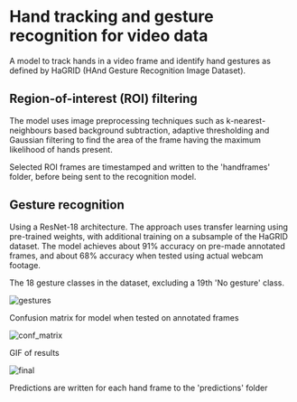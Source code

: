 # Hand tracking and gesture recognition for video data
A model to track hands in a video frame and identify hand gestures as defined by HaGRID (HAnd Gesture Recognition Image Dataset). 
## Region-of-interest (ROI) filtering
The model uses image preprocessing techniques such as k-nearest-neighbours based background subtraction, adaptive thresholding and Gaussian filtering to find the area of the frame having the maximum likelihood of hands present. 

Selected ROI frames are timestamped and written to the 'handframes' folder, before being sent to the recognition model. 

## Gesture recognition
Using a ResNet-18 architecture. The approach uses transfer learning using pre-trained weights, with additional training on a subsample of the HaGRID dataset. The model achieves about 91% accuracy on pre-made annotated frames, and about 68% accuracy when tested using actual webcam footage.


The 18 gesture classes in the dataset, excluding a 19th 'No gesture' class.

![gestures](https://user-images.githubusercontent.com/65803868/185427118-2c522c62-f567-49c2-a6f2-e94a5812f052.jpg)


Confusion matrix for model when tested on annotated frames

![conf_matrix](https://user-images.githubusercontent.com/65803868/185427133-71dd07ee-02d8-4758-b0cf-9df9d4d7e0c8.png)


GIF of results

![final](https://user-images.githubusercontent.com/65803868/185431400-b7b05861-92bc-4c91-a24a-acbe9a1818c0.gif)


Predictions are written for each hand frame to the 'predictions' folder
